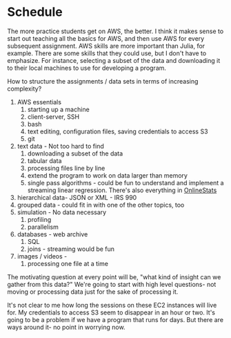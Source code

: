 # Schedule

The more practice students get on AWS, the better.
I think it makes sense to start out teaching all the basics for AWS, and then use AWS for every subsequent assignment.
AWS skills are more important than Julia, for example.
There are some skills that they could use, but I don't have to emphasize.
For instance, selecting a subset of the data and downloading it to their local machines to use for developing a program.

How to structure the assignments / data sets in terms of increasing complexity?

1. AWS essentials
    1. starting up a machine
    1. client-server, SSH
    1. bash
    1. text editing, configuration files, saving credentials to access S3
    2. git
2. text data - Not too hard to find
    1. downloading a subset of the data
    1. tabular data
    1. processing files line by line
    2. extend the program to work on data larger than memory
    3. single pass algorithms - could be fun to understand and implement a streaming linear regression.
        There's also everything in [OnlineStats](https://joshday.github.io/OnlineStats.jl/latest/)
3. hierarchical data- JSON or XML - IRS 990
3. grouped data - could fit in with one of the other topics, too
4. simulation - No data necessary
    1. profiling
    2. parallelism
5. databases - web archive
    1. SQL
    2. joins - streaming would be fun
6. images / videos - 
    1. processing one file at a time

The motivating question at every point will be, "what kind of insight can we gather from this data?"
We're going to start with high level questions- not moving or processing data just for the sake of processing it.

It's not clear to me how long the sessions on these EC2 instances will live for.
My credentials to access S3 seem to disappear in an hour or two.
It's going to be a problem if we have a program that runs for days.
But there are ways around it- no point in worrying now.

